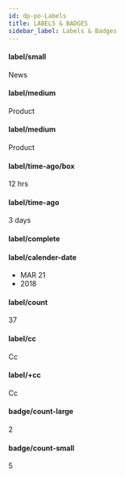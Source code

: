 ```yaml
---
id: dp-po-Labels
title: LABELS & BADGES
sidebar_label: Labels & Badges
---
```


<h4>label/small</h4>
<span class="dp-po-label label--small label--brand-primary">News</span>

<h4>label/medium</h4> 
<span class="dp-po-label label--medium label--warning">Product</span>

<h4>label/medium</h4>    
<span class="dp-po-label label--large label--brand-primary">Product</span>


<h4>label/time-ago/box</h4>
<span class="dp-po-label label--time-box">
	<span class="dp-po-Icon Icon--clock Icon--primary"></span>
	12 hrs
</span>

<h4>label/time-ago</h4>
<span class="dp-po-label label--time">
	<span class="dp-po-Icon Icon--clock Icon--primary"></span>
	3 days
</span>

<h4>label/complete</h4>
<span class="dp-po-label label--complete">
	<span class="dp-po-Icon Icon--tick"></span>
</span>

<h4>label/calender-date</h4>
<ul class="dp-calendar">
	<li>MAR 21</li>
	<li>2018</li>
</ul>

<h4>label/count</h4>
<span class="dp-po-label label--count">37</span>

<h4>label/cc</h4>
<span class="dp-po-label label--cc">Cc</span>

<h4>label/+cc</h4>
<span class="dp-po-cc">
	<span class="dp-po-Icon Icon--plus"></span>
	<span class="dp-po-label label--cc">Cc</span>
</span>

<!-- badge -->

<h4>badge/count-large</h4>
<span class="dp-po-Badge Badge--large Badge--danger">2</span>

<h4>badge/count-small</h4>
<span class="dp-po-Badge Badge--small Badge--brand-primary">5</span>
